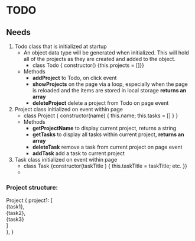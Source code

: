 # TODO
## Needs 
1. Todo class that is initialized at startup
    - An object data type will be generated when initialized. This will hold all of the projects as they are created and added to the object. 
        - class Todo { constructor() {this.projects = []}}
    - Methods
        - **addProject** to Todo, on click event 
        - **showProjects** on the page via a loop, especially when the page is reloaded and the items are stored in local storage **returns an array**
        - **deleteProject** delete a project from Todo on page event
2. Project class initialized on event within page
    - class Project { 
        constructor(name) {
            this.name;
            this.tasks = []
        }
    }
    - Methods
        - **getProjectName** to display current project, returns a string
        - **getTasks** to display all tasks within current  project, **returns an array**
        - **deleteTask** remove a task from current project on page event
        - **addTask** add a task to current project
3. Task class initialized on event within page
    - class Task {constructor(taskTitle ) {
        this.taskTitle = taskTitle;
        etc.
        }}
    - 


### Project structure:
Project {
            project1: [<br />
                    {task1},<br />
                    {task2},<br />
                    {task3}<br />
                ]<br />
            },
}